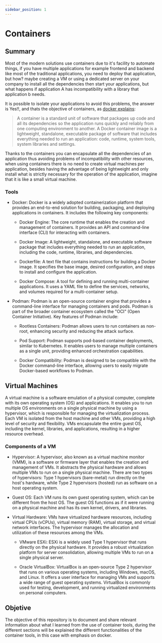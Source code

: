 ```yaml
---
sidebar_position: 1
---
```


# Containers

## Summary

Most of the modern solutions use containers due to it's facility to automate things, if you have multiple applications for example frontend and backend like most of the traditional applications, you need to deploy that application, but how? maybe creating a VM or using a dedicated server on your company to install all the dependencies then start your applications, but what happens if application A has incompatibility with a library that application b needs.

It is possible to isolate your applications to avoid this problems,  the answer is Yes!!, and thats the objective of containers, as [docker explains](https://www.docker.com/resources/what-container/):

> A container is a standard unit of software that packages up code and all its dependencies so the application runs quickly and reliably from one computing environment to another. A Docker container image is a lightweight, standalone, executable package of software that includes everything needed to run an application: code, runtime, system tools, system libraries and settings.

Thanks to the containers you can encapsulate all the dependencies of an application thus avoiding problems of incompatibility with other resources, when using containers there is no need to create virtual machines per application, besides having the advantage of being lightweight and only install what is strictly necessary for the operation of the application, imagine that it is like a small virtual machine.

### Tools

* Docker: Docker is a widely adopted containerization platform that provides an end-to-end solution for building, packaging, and deploying applications in containers. It includes the following key components:

    * Docker Engine: The core runtime that enables the creation and management of containers. It provides an API and command-line interface (CLI) for interacting with containers.

    * Docker Image: A lightweight, standalone, and executable software package that includes everything needed to run an application, including the code, runtime, libraries, and dependencies.

    * Dockerfile: A text file that contains instructions for building a Docker image. It specifies the base image, desired configuration, and steps to install and configure the application.

    * Docker Compose: A tool for defining and running multi-container applications. It uses a YAML file to define the services, networks, and volumes required for a multi-container setup.

* Podman: Podman is an open-source container engine that provides a command-line interface for managing containers and pods. Podman is part of the broader container ecosystem called the "OCI" (Open Container Initiative). Key features of Podman include:

    * Rootless Containers: Podman allows users to run containers as non-root, enhancing security and reducing the attack surface.

    * Pod Support: Podman supports pod-based container deployments, similar to Kubernetes. It enables users to manage multiple containers as a single unit, providing enhanced orchestration capabilities.

    * Docker Compatibility: Podman is designed to be compatible with the Docker command-line interface, allowing users to easily migrate Docker-based workflows to Podman.

## Virtual Machines

A virtual machine is a software emulation of a physical computer, complete with its own operating system (OS) and applications. It enables you to run multiple OS environments on a single physical machine by using a hypervisor, which is responsible for managing the virtualization process. Each VM is isolated from the host machine and other VMs, providing a high level of security and flexibility. VMs encapsulate the entire guest OS, including the kernel, libraries, and applications, resulting in a higher resource overhead.

### Components of a VM

* Hypervisor: A hypervisor, also known as a virtual machine monitor (VMM), is a software or firmware layer that enables the creation and management of VMs. It abstracts the physical hardware and allows multiple VMs to run on a single physical machine. There are two types of hypervisors: Type 1 hypervisors (bare-metal) run directly on the host's hardware, while Type 2 hypervisors (hosted) run as software on a host operating system.

* Guest OS: Each VM runs its own guest operating system, which can be different from the host OS. The guest OS functions as if it were running on a physical machine and has its own kernel, drivers, and libraries.

* Virtual Hardware: VMs have virtualized hardware resources, including virtual CPUs (vCPUs), virtual memory (RAM), virtual storage, and virtual network interfaces. The hypervisor manages the allocation and utilization of these resources among the VMs.

    * VMware ESXi: ESXi is a widely used Type 1 hypervisor that runs directly on the physical hardware. It provides a robust virtualization platform for server consolidation, allowing multiple VMs to run on a single physical server.

    * Oracle VirtualBox: VirtualBox is an open-source Type 2 hypervisor that runs on various operating systems, including Windows, macOS, and Linux. It offers a user interface for managing VMs and supports a wide range of guest operating systems. VirtualBox is commonly used for testing, development, and running virtualized environments on personal computers.

## Objetive

The objective of this repository is to document and share relevant information about what I learned from the use of container tools, during the different sections will be explained the different functionalities of the container tools, in this case with emphasis on docker.

